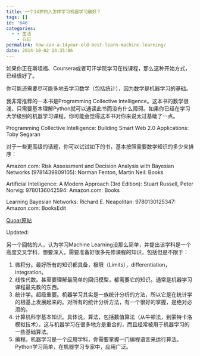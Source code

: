 ```yaml
---
title: 一个14岁的人怎样学习机器学习最好？
tags: []
id: '646'
categories:
  - - 生活
    - 日记
permalink: how-can-a-14year-old-best-learn-machine-learning/
date: 2014-10-02 14:35:06
---
```


如果你正在斯坦福、Coursera或者可汗学院学习在线课程，那么这种开始方式，已经很好了。

你可能还需要尽可能多地去学习数学（包括统计），因为数学是机器学习的基础。

我非常推荐的一本书是Programming Collective Intelligence。这本书的数学很浅，只需要基本理解Python就可以通读此书而没有什么障碍。如果你已经在学习大学级别的机器学习课程，你可能会觉得这本书对你来说太过基础了一点。

Programming Collective Intelligence: Building Smart Web 2.0 Applications: Toby Segaran

对于一些更高级的话题，你可以试试如下的书，基本按照需要数学知识的多少来排序：

Amazon.com: Risk Assessment and Decision Analysis with Bayesian Networks (9781439809105): Norman Fenton, Martin Neil: Books

Artificial Intelligence: A Modern Approach (3rd Edition): Stuart Russell, Peter Norvig: 9780136042594: Amazon.com: Books

Learning Bayesian Networks: Richard E. Neapolitan: 9780130125347: Amazon.com: BooksEdit

[Quoar原帖](http://www.quora.com/How-can-a-14-year-old-best-learn-machine-learning "Quora原帖")

Updated:

另一个回帖的人，认为学习Machine Learning没那么简单，并提出该学科是一个高度交叉学科，想要深入，需要准备好很多先修课程的知识，包括但是不限于：

1. 微积分。最好所有的知识都具备，极限（Limits），differentiation，integration。
2. 线性代数。甚至要理解最简单的回归模型，都需要它的知识。通常是机器学习课程最先教的东西。
3. 统计学。超级重要。机器学习其实是一族统计分析的方法，所以它是在统计学的根基上发展起来的。对所有的统计分析方法，有一个很好的掌握，是绝对必须的。
4. 计算机科学基本知识。具体说，算法，包括数值算法（从牛顿法，到蒙特卡洛模拟技术）。这与机器学习在很多地方是重合的，而且经常被用于机器学习的一些基础算法。
5. 编程。机器学习是一个应用学科，你需要掌握一门编程语言来运行算法。Python学习简单，在机器学习专家中，应用广泛。